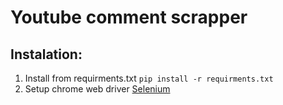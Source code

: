 # Youtube comment scrapper
## Instalation:
1. Install from requirments.txt `pip install -r requirments.txt`
2. Setup chrome web driver [Selenium](https://www.selenium.dev/documentation/en/webdriver/driver_requirements/)